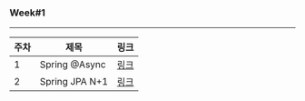 ### Week#1

---
|주차|제목|링크|
|---|---|---|
|1|Spring @Async|[링크](https://velog.io/@ljo_0920/Spring-Async)|
|2|Spring JPA N+1|[링크](https://velog.io/@ljo_0920/Spring-jpa-n-1%EC%9E%91%EC%84%B1%EC%A4%91)|
